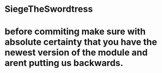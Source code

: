 # SiegeTheSwordtress
# before commiting make sure with absolute certainty that you have the newest version of the module and arent putting us backwards.
